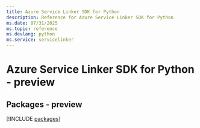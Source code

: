 ```yaml
---
title: Azure Service Linker SDK for Python
description: Reference for Azure Service Linker SDK for Python
ms.date: 07/31/2025
ms.topic: reference
ms.devlang: python
ms.service: servicelinker
---
```

# Azure Service Linker SDK for Python - preview
## Packages - preview
[!INCLUDE [packages](service-linker-index.md)]